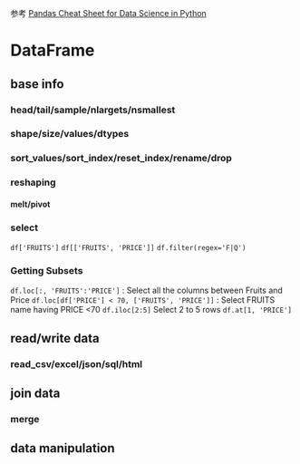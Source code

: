 
参考 [Pandas Cheat Sheet for Data Science in Python](https://www.geeksforgeeks.org/pandas-cheat-sheet/)

# DataFrame 

## base info

### head/tail/sample/nlargets/nsmallest

### shape/size/values/dtypes
### sort_values/sort_index/reset_index/rename/drop
### reshaping
#### melt/pivot

### select

`df['FRUITS']`
`df[['FRUITS', 'PRICE']]`
`df.filter(regex='F|Q')`

### Getting Subsets
`df.loc[:, 'FRUITS':'PRICE']` : Select all the columns between Fruits and Price
`df.loc[df['PRICE'] < 70, ['FRUITS', 'PRICE']]` : Select FRUITS name having PRICE <70
`df.iloc[2:5]` Select 2 to 5 rows
`df.at[1, 'PRICE']` 



## read/write data
### read_csv/excel/json/sql/html
## join data 

### merge

## data manipulation




